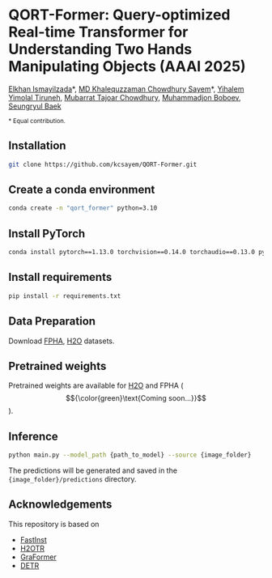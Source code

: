 # QORT-Former: Query-optimized Real-time Transformer for Understanding Two Hands Manipulating Objects (AAAI 2025)
[Elkhan Ismayilzada](https://elkhanzada.github.io/)\*, [MD Khalequzzaman Chowdhury Sayem](https://kcsayem.github.io/)\*,  [Yihalem Yimolal Tiruneh](http://linkedin.com/in/yihalem-yimolal-tiruneh-852aab198), [Mubarrat Tajoar Chowdhury](https://sites.google.com/view/mubarrat-chowdhury), [Muhammadjon Boboev](https://sites.google.com/view/boboevm/home), [Seungryul Baek](https://sites.google.com/site/bsrvision00/)

<sub>\* Equal contribution.</sub>
## Installation
```bash
git clone https://github.com/kcsayem/QORT-Former.git
```
## Create a conda environment
```bash
conda create -n "qort_former" python=3.10
```
## Install PyTorch
```bash
conda install pytorch==1.13.0 torchvision==0.14.0 torchaudio==0.13.0 pytorch-cuda=11.6 -c pytorch -c nvidia
```
## Install requirements
```bash
pip install -r requirements.txt
```
## Data Preparation
Download [FPHA](https://guiggh.github.io/publications/first-person-hands/), [H2O](https://taeinkwon.com/projects/h2o/) datasets.
## Pretrained weights
Pretrained weights are available for [H2O](https://drive.google.com/file/d/1lMZdr7X4Ze1jjY-Tt8rbtbL0uO8IhwG3) and FPHA ($${\color{green}\text{Coming soon...}}$$).
## Inference
```bash
python main.py --model_path {path_to_model} --source {image_folder}
```
The predictions will be generated and saved in the ```{image_folder}/predictions``` directory.
## Acknowledgements
This repository is based on
* [FastInst](https://github.com/junjiehe96/FastInst)
* [H2OTR](https://github.com/chohoseong/H2OTR)
* [GraFormer](https://github.com/Graformer/GraFormer/)
* [DETR](https://github.com/facebookresearch/detr)
